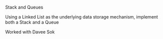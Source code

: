 Stack and Queues

Using a Linked List as the underlying data storage mechanism, implement both a Stack and a Queue

Worked with Davee Sok
